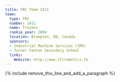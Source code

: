```yaml
---
title: FRC Team 1411
team:
  type: FRC
  number: 1411
  name: Trojens
  rookie_year: 2004
  location: Brampton, ON, Canada
  sponsors:
  - Industrial Machine Services (IMS)
  - Turner Fenton Secondary School
  links:
    Website: http://www.tfcrobotics.tk
---
```


{% include remove_this_line_and_add_a_paragraph %}